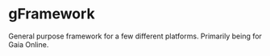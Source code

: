 gFramework
==========

General purpose framework for a few different platforms. Primarily being for Gaia Online.
